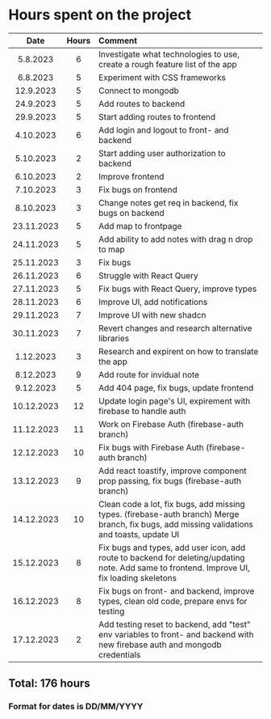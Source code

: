 <h1>Hours spent on the project</h1>
  
| Date | Hours | Comment |
|:--:|:--:|:--|	
|5.8.2023|6|Investigate what technologies to use, create a rough feature list of the app|
|6.8.2023|5|Experiment with CSS frameworks|
|12.9.2023|5|Connect to mongodb|
|24.9.2023|5|Add routes to backend|
|29.9.2023|5|Start adding routes to frontend|
|4.10.2023|6|Add login and logout to front- and backend|
|5.10.2023|2|Start adding user authorization to backend|
|6.10.2023|2|Improve frontend|
|7.10.2023|3|Fix bugs on frontend|
|8.10.2023|3|Change notes get req in backend, fix bugs on backend|
|23.11.2023|5|Add map to frontpage|
|24.11.2023|5|Add ability to add notes with drag n drop to map|
|25.11.2023|3|Fix bugs|
|26.11.2023|6|Struggle with React Query|
|27.11.2023|5|Fix bugs with React Query, improve types|
|28.11.2023|6|Improve UI, add notifications|
|29.11.2023|7|Improve UI with new shadcn|
|30.11.2023|7|Revert changes and research alternative libraries|
|1.12.2023|3|Research and expirent on how to translate the app|
|8.12.2023|9|Add route for invidual note|
|9.12.2023|5|Add 404 page, fix bugs, update frontend|
|10.12.2023|12|Update login page's UI, expirement with firebase to handle auth|
|11.12.2023|11|Work on Firebase Auth (firebase-auth branch)|
|12.12.2023|10|Fix bugs with Firebase Auth (firebase-auth branch)|
|13.12.2023|9|Add react toastify, improve component prop passing, fix bugs (firebase-auth branch)|
|14.12.2023|10|Clean code a lot, fix bugs, add missing types. (firebase-auth branch) Merge branch, fix bugs, add missing validations and toasts, update UI|
|15.12.2023|8|Fix bugs and types, add user icon, add route to backend for deleting/updating note. Add same to frontend. Improve UI, fix loading skeletons|
|16.12.2023|8|Fix bugs on front- and backend, improve types, clean old code, prepare envs for testing|
|17.12.2023|2|Add testing reset to backend, add "test" env variables to front- and backend with new firebase auth and mongodb credentials|

<h2>Total: 176 hours</h2>

<h3>Format for dates is DD/MM/YYYY</h3>
